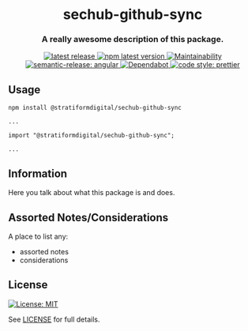 <h1 align="center" style="border-bottom: none;">sechub-github-sync</h1>
<h3 align="center">A really awesome description of this package.</h3>
<p align="center">
  <a href="https://github.com/stratiformdigital/sechub-github-sync/releases/latest">
    <img alt="latest release" src="https://img.shields.io/github/release/stratiformdigital/sechub-github-sync.svg">
  </a>
  <a href="https://www.npmjs.com/package/@stratiformdigital/sechub-github-sync">
    <img alt="npm latest version" src="https://img.shields.io/npm/v/@stratiformdigital/sechub-github-sync/latest.svg">
  </a>
  <a href="https://codeclimate.com/github/stratiformdigital/sechub-github-sync/maintainability">
    <img alt="Maintainability" src="https://api.codeclimate.com/v1/badges/ed37d65c137b0d54c158/maintainability">
  </a>
  <a href="https://github.com/semantic-release/semantic-release">
    <img alt="semantic-release: angular" src="https://img.shields.io/badge/semantic--release-angular-e10079?logo=semantic-release">
  </a>
  <a href="https://dependabot.com/">
    <img alt="Dependabot" src="https://badgen.net/badge/Dependabot/enabled/green?icon=dependabot">
  </a>
  <a href="https://github.com/prettier/prettier">
    <img alt="code style: prettier" src="https://img.shields.io/badge/code_style-prettier-ff69b4.svg?style=flat-square">
  </a>
</p>

## Usage

```
npm install @stratiformdigital/sechub-github-sync

...

import "@stratiformdigital/sechub-github-sync";

...
```

## Information

Here you talk about what this package is and does.

## Assorted Notes/Considerations

A place to list any:

- assorted notes
- considerations

## License

[![License: MIT](https://img.shields.io/badge/License-MIT-blue.svg)](https://opensource.org/licenses/MIT)

See [LICENSE](LICENSE) for full details.
